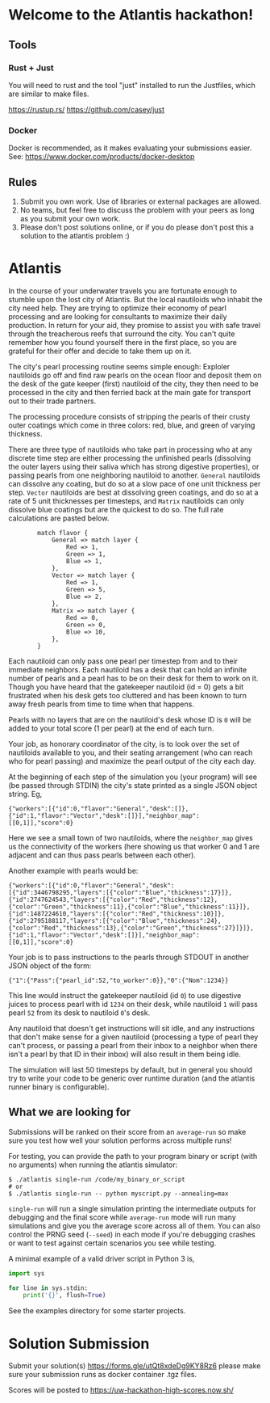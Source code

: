 # Welcome to the Atlantis hackathon!

## Tools

### Rust + Just

You will need to rust and the tool "just" installed to run the Justfiles, which are similar to make files.

https://rustup.rs/
https://github.com/casey/just

### Docker

Docker is recommended, as it makes evaluating your submissions easier. See: https://www.docker.com/products/docker-desktop

## Rules

1. Submit you own work. Use of libraries or external packages are allowed.
2. No teams, but feel free to discuss the problem with your peers as long as you submit your own work.
3. Please don't post solutions online, or if you do please don't post this a solution to the atlantis problem :)

# Atlantis
In the course of your underwater travels you are fortunate enough to stumble upon the lost city of Atlantis. But the local nautiloids who inhabit the city need help. They are trying to optimize their economy of pearl processing and are looking for consultants to maximize their daily production. In return for your aid, they promise to assist you with safe travel through the treacherous reefs that surround the city. You can't quite remember how you found yourself there in the first place, so you are grateful for their offer and decide to take them up on it.

The city's pearl processing routine seems simple enough: Exploler nautiloids go off and find raw pearls on the ocean floor and deposit them on the desk of the gate keeper (first) nautiloid of the city, they then need to be processed in the city and then ferried back at the main gate for transport out to their trade partners.

The processing procedure consists of stripping the pearls of their crusty outer coatings which come in three colors: red, blue, and green of varying thickness.

There are three type of nautiloids who take part in processing who at any discrete time step are either processing the unfinished pearls (dissolving the outer layers using their saliva which has strong digestive properties), or passing pearls from one neighboring nautiloid to another. `General` nautiloids can dissolve any coating, but do so at a slow pace of one unit thickness per step. `Vector` nautiloids are best at dissolving green coatings, and do so at a rate of 5 unit thicknesses per timesteps, and `Matrix` nautiloids can only dissolve blue coatings but are the quickest to do so. The full rate calculations are pasted below.
```
        match flavor {
            General => match layer {
                Red => 1,
                Green => 1,
                Blue => 1,
            },
            Vector => match layer {
                Red => 1,
                Green => 5,
                Blue => 2,
            },
            Matrix => match layer {
                Red => 0,
                Green => 0,
                Blue => 10,
            },
        }
```
Each nautiloid can only pass one pearl per timestep from and to their immediate neighbors. Each nautiloid has a desk that can hold an infinite number of pearls and a pearl has to be on their desk for them to work on it. Though you have heard that the gatekeeper nautiloid (id = 0) gets a bit frustrated when his desk gets too cluttered and has been known to turn away fresh pearls from time to time when that happens.

Pearls with no layers that are on the nautiloid's desk whose ID is `0` will be added to your total score (1 per pearl) at the end of each turn.

Your job, as honorary coordinator of the city, is to look over the set of nautiloids available to you, and their seating arrangement (who can reach who for pearl passing) and maximize the pearl output of the city each day.

At the beginning of each step of the simulation you (your program) will see (be passed through STDIN) the city's state printed as a single JSON object string. Eg,
```
{"workers":[{"id":0,"flavor":"General","desk":[]},{"id":1,"flavor":"Vector","desk":[]}],"neighbor_map":[[0,1]],"score":0}
```
Here we see a small town of two nautiloids, where the `neighbor_map` gives us the connectivity of the workers (here showing us that worker 0 and 1 are adjacent and can thus pass pearls between each other).

Another example with pearls would be:
```
{"workers":[{"id":0,"flavor":"General","desk":[{"id":3446798295,"layers":[{"color":"Blue","thickness":17}]},{"id":2747624543,"layers":[{"color":"Red","thickness":12},{"color":"Green","thickness":11},{"color":"Blue","thickness":11}]},{"id":1487224610,"layers":[{"color":"Red","thickness":10}]},{"id":2795188117,"layers":[{"color":"Blue","thickness":24},{"color":"Red","thickness":13},{"color":"Green","thickness":27}]}]},{"id":1,"flavor":"Vector","desk":[]}],"neighbor_map":[[0,1]],"score":0}
```

Your job is to pass instructions to the pearls through STDOUT in another JSON object of the form:
```
{"1":{"Pass":{"pearl_id":52,"to_worker":0}},"0":{"Nom":1234}}
```
This line would instruct the gatekeeper nautiloid (id `0`) to use digestive juices to process pearl with id `1234` on their desk, while nautiloid `1` will pass pearl `52` from its desk to nautiloid `0`'s desk.

Any nautiloid that doesn't get instructions will sit idle, and any instructions that don't make sense for a given nautiloid (processing a type of pearl they can't process, or passing a pearl from their inbox to a neighbor when there isn't a pearl by that ID in their inbox) will also result in them being idle.

The simulation will last 50 timesteps by default, but in general you should try to write your code to be generic over runtime duration (and the atlantis runner binary is configurable).

## What we are looking for
Submissions will be ranked on their score from an `average-run` so make sure you test how well your solution performs across multiple runs!

For testing, you can provide the path to your program binary or script (with no arguments) when running the atlantis simulator:
```
$ ./atlantis single-run /code/my_binary_or_script
# or
$ ./atlantis single-run -- python myscript.py --annealing=max
```
`single-run` will run a single simulation printing the intermediate outputs for debugging and the final score while `average-run` mode will run many simulations and give you the average score across all of them. You can also control the PRNG seed (`--seed`) in each mode if you're debugging crashes or want to test against certain scenarios you see while testing.

A minimal example of a valid driver script in Python 3 is,
```python
import sys

for line in sys.stdin:
    print('{}', flush=True)
```

See the examples directory for some starter projects.

# Solution Submission

Submit your solution(s) https://forms.gle/utQt8xdeDg9KY8Rz6 please make sure your submission runs as docker container .tgz files.

Scores will be posted to https://uw-hackathon-high-scores.now.sh/

